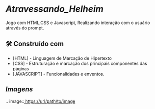 
# *Atravessando_Helheim*
Jogo com HTML,CSS e   Javascript, Realizando interação com o usuário através do prompt. 

## 🛠️ Construído com
* [HTML] - Linguagem de Marcação de Hipertexto
* [CSS] - Estruturação e marcação dos principais componentes das páginas
* [JAVASCRIPT] - Funcionalidades e enventos. 
## *Imagens*

.. image::[ https://url/path/to/image](https://drive.google.com/file/d/14HVU6EpgWGU9iRCB9YAvTQlZPJZWQpwX/view?usp=sharing)
